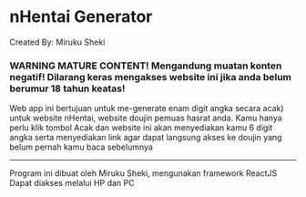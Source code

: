 <h1>nHentai Generator</h1>
Created By: Miruku Sheki

<h3>WARNING MATURE CONTENT! Mengandung muatan konten negatif! Dilarang keras mengakses website ini jika anda belum berumur 18 tahun keatas!</h3>

Web app ini bertujuan untuk me-generate enam digit angka secara acak) untuk website nHentai, website doujin pemuas hasrat anda.
Kamu hanya perlu klik tombol Acak dan website ini akan menyediakan kamu 6 digit angka serta menyediakan link agar dapat langsung akses ke doujin yang belum pernah kamu baca sebelumnya

<hr/>

Program ini dibuat oleh Miruku Sheki, mengunakan framework ReactJS
Dapat diakses melalui HP dan PC
